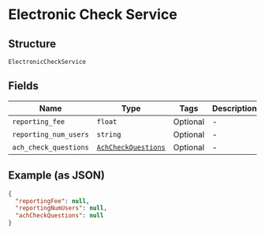 
# Electronic Check Service

## Structure

`ElectronicCheckService`

## Fields

| Name | Type | Tags | Description |
|  --- | --- | --- | --- |
| `reporting_fee` | `float` | Optional | - |
| `reporting_num_users` | `string` | Optional | - |
| `ach_check_questions` | [`AchCheckQuestions`](../../doc/models/ach-check-questions.md) | Optional | - |

## Example (as JSON)

```json
{
  "reportingFee": null,
  "reportingNumUsers": null,
  "achCheckQuestions": null
}
```

